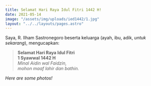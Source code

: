 ```yaml
---
title: Selamat Hari Raya Idul Fitri 1442 H!
date: 2021-05-14
image: "/assets/img/uploads/ied1442/1.jpg"
layout: "../../layouts/pages.astro"
---
```


Saya, R. Ilham Sastronegoro beserta keluarga (ayah, ibu, adik, *untuk sekarang*), mengucapkan:

> **Selamat Hari Raya Idul Fitri**  
> **1 Syawwal 1442 H**  
> *Minal Aidin wal Faidzin,*  
> *mohon maaf lahir dan bathin.*  

*Here are some photos!*

<amp-carousel
    width="900"
    height="600"
    layout="responsive"
    type="slides"
    role="region"
    aria-label="Ied 1442 Photo Gallery">
    <amp-img 
        src="/assets/img/uploads/ied1442/1.jpg"
        width="900"
        height="600"
    ></amp-img>
    <amp-img 
        src="/assets/img/uploads/ied1442/2.jpg"
        width="900"
        height="600"
    ></amp-img>
    <amp-img 
        src="/assets/img/uploads/ied1442/3.jpg"
        width="900"
        height="600"
    ></amp-img>
    <amp-img 
        src="/assets/img/uploads/ied1442/4.jpg"
        width="900"
        height="600"
    ></amp-img>
    <amp-img 
        src="/assets/img/uploads/ied1442/5.jpg"
        width="900"
        height="600"
    ></amp-img>
    <amp-img 
        src="/assets/img/uploads/ied1442/6.jpg"
        width="900"
        height="600"
    ></amp-img>
    <amp-img 
        src="/assets/img/uploads/ied1442/7.jpg"
        width="900"
        height="600"
    ></amp-img>
</amp-carousel>
